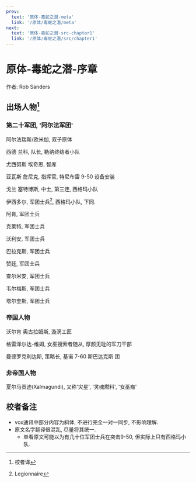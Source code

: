 ```yaml
---
prev:
  text: '原体-毒蛇之潜-meta'
  link: '/原体/毒蛇之潜/meta'
next:
  text: '原体-毒蛇之潜-src-chapter1'
  link: '/原体/毒蛇之潜/src/chapter1'
---
```


# 原体-毒蛇之潜-序章

作者: Rob Sanders

## 出场人物[^1]

### 第二十军团, '阿尔法军团'

阿尔法瑞斯/欧米伽, 双子原体

西德 兰科, 队长, 勒纳终结者小队

尤西努斯 埃奇恩, 智库

亚瓦斯 詹尼克, 指挥官, 特尼布雷 9-50 设备安装

戈兰 塞特博斯, 中士, 第三连, 西格玛小队

伊西多尔, 军团士兵[^2], 西格玛小队, 下同.

阿肯, 军团士兵

克莱特, 军团士兵

沃利安, 军团士兵

巴拉克斯, 军团士兵

赞廷, 军团士兵

查尔米安, 军团士兵

韦尔梅斯, 军团士兵

塔尔奎斯, 军团士兵

### 帝国人物

沃尔肯 奥古拉姆斯, 漩涡工匠

格雷泽尔达-维姆, 女巫搜索者随从, 厚颜无耻的军刀干部

曼德罗克利达斯, 策略长, 基诺 7-60 斯巴达克斯 团

### 非帝国人物

夏尔马贡迪(Xalmagundi), 又称'灾星', '灵魂燃料', '女巫裔'

## 校者备注

+ vox通讯中部分内容为斜体, 不进行完全一对一同步, 不影响理解.
+ 原文名字翻译很混乱, 尽量将其统一.
  + 单看原文可能以为有几十位军团士兵在突击9-50, 但实际上只有西格玛小队.

[^1]: 校者译

[^2]: Legionnaire

